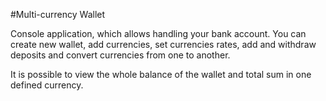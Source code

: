 #Multi-currency Wallet

Console application, which allows handling your bank account.
You can create new wallet, add currencies, set currencies rates, 
add and withdraw deposits and convert currencies from one to another.

It is possible to view the whole balance of the wallet and total sum in one defined currency.